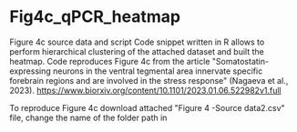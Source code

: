 # Fig4c_qPCR_heatmap
Figure 4c source data and script
Code snippet written in R allows to perform hierarchical clustering of the attached dataset and built the heatmap. Code reproduces Figure 4c from the article "Somatostatin-expressing neurons in the ventral tegmental area innervate specific forebrain regions and are involved in the stress response" (Nagaeva et al., 2023). https://www.biorxiv.org/content/10.1101/2023.01.06.522982v1.full

To reproduce Figure 4c download attached "Figure 4 -Source data2.csv" file, change the name of the folder path in
